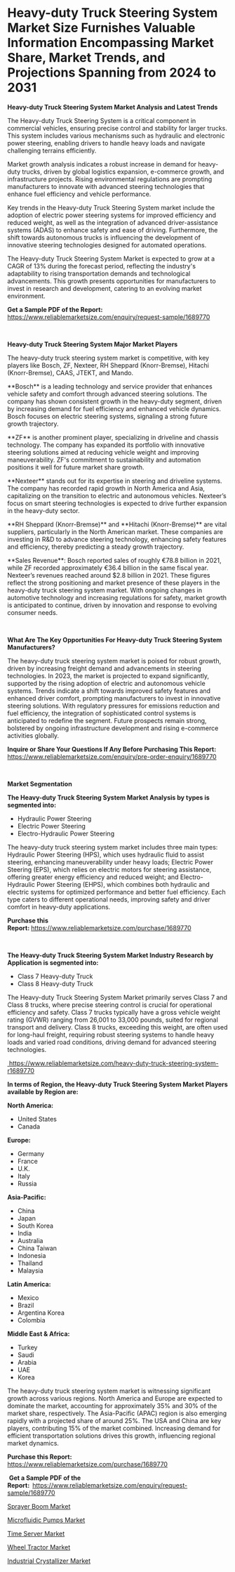 <p><h1>Heavy-duty Truck Steering System Market Size Furnishes Valuable Information Encompassing Market Share, Market Trends, and Projections Spanning from 2024 to 2031</h1></p><p><strong>Heavy-duty Truck Steering System Market Analysis and Latest Trends</strong></p>
<p><p>The Heavy-duty Truck Steering System is a critical component in commercial vehicles, ensuring precise control and stability for larger trucks. This system includes various mechanisms such as hydraulic and electronic power steering, enabling drivers to handle heavy loads and navigate challenging terrains efficiently. </p><p>Market growth analysis indicates a robust increase in demand for heavy-duty trucks, driven by global logistics expansion, e-commerce growth, and infrastructure projects. Rising environmental regulations are prompting manufacturers to innovate with advanced steering technologies that enhance fuel efficiency and vehicle performance. </p><p>Key trends in the Heavy-duty Truck Steering System market include the adoption of electric power steering systems for improved efficiency and reduced weight, as well as the integration of advanced driver-assistance systems (ADAS) to enhance safety and ease of driving. Furthermore, the shift towards autonomous trucks is influencing the development of innovative steering technologies designed for automated operations.</p><p>The Heavy-duty Truck Steering System Market is expected to grow at a CAGR of 13% during the forecast period, reflecting the industry's adaptability to rising transportation demands and technological advancements. This growth presents opportunities for manufacturers to invest in research and development, catering to an evolving market environment.</p></p>
<p><strong>Get a Sample PDF of the Report:&nbsp;</strong> <a href="https://www.reliablemarketsize.com/enquiry/request-sample/1689770?utm_campaign=1693&utm_medium=2&utm_source=Github&utm_content=ia&utm_term=19102024&utm_id=heavy-duty-truck-steering-system">https://www.reliablemarketsize.com/enquiry/request-sample/1689770</a></p>
<p>&nbsp;</p>
<p><strong>Heavy-duty Truck Steering System Major Market Players</strong></p>
<p><p>The heavy-duty truck steering system market is competitive, with key players like Bosch, ZF, Nexteer, RH Sheppard (Knorr-Bremse), Hitachi (Knorr-Bremse), CAAS, JTEKT, and Mando.</p><p>**Bosch** is a leading technology and service provider that enhances vehicle safety and comfort through advanced steering solutions. The company has shown consistent growth in the heavy-duty segment, driven by increasing demand for fuel efficiency and enhanced vehicle dynamics. Bosch focuses on electric steering systems, signaling a strong future growth trajectory.</p><p>**ZF** is another prominent player, specializing in driveline and chassis technology. The company has expanded its portfolio with innovative steering solutions aimed at reducing vehicle weight and improving maneuverability. ZF's commitment to sustainability and automation positions it well for future market share growth.</p><p>**Nexteer** stands out for its expertise in steering and driveline systems. The company has recorded rapid growth in North America and Asia, capitalizing on the transition to electric and autonomous vehicles. Nexteer’s focus on smart steering technologies is expected to drive further expansion in the heavy-duty sector.</p><p>**RH Sheppard (Knorr-Bremse)** and **Hitachi (Knorr-Bremse)** are vital suppliers, particularly in the North American market. These companies are investing in R&D to advance steering technology, enhancing safety features and efficiency, thereby predicting a steady growth trajectory.</p><p>**Sales Revenue**: Bosch reported sales of roughly €78.8 billion in 2021, while ZF recorded approximately €36.4 billion in the same fiscal year. Nexteer’s revenues reached around $2.8 billion in 2021. These figures reflect the strong positioning and market presence of these players in the heavy-duty truck steering system market. With ongoing changes in automotive technology and increasing regulations for safety, market growth is anticipated to continue, driven by innovation and response to evolving consumer needs.</p></p>
<p>&nbsp;</p>
<p><strong>What Are The Key Opportunities For Heavy-duty Truck Steering System Manufacturers?</strong></p>
<p><p>The heavy-duty truck steering system market is poised for robust growth, driven by increasing freight demand and advancements in steering technologies. In 2023, the market is projected to expand significantly, supported by the rising adoption of electric and autonomous vehicle systems. Trends indicate a shift towards improved safety features and enhanced driver comfort, prompting manufacturers to invest in innovative steering solutions. With regulatory pressures for emissions reduction and fuel efficiency, the integration of sophisticated control systems is anticipated to redefine the segment. Future prospects remain strong, bolstered by ongoing infrastructure development and rising e-commerce activities globally.</p></p>
<p><strong>Inquire or Share Your Questions If Any Before Purchasing This Report:</strong> <a href="https://www.reliablemarketsize.com/enquiry/pre-order-enquiry/1689770?utm_campaign=1693&utm_medium=2&utm_source=Github&utm_content=ia&utm_term=19102024&utm_id=heavy-duty-truck-steering-system">https://www.reliablemarketsize.com/enquiry/pre-order-enquiry/1689770</a></p>
<p>&nbsp;</p>
<p><strong>Market Segmentation</strong></p>
<p><strong>The Heavy-duty Truck Steering System Market Analysis by types is segmented into:</strong></p>
<p><ul><li>Hydraulic Power Steering</li><li>Electric Power Steering</li><li>Electro-Hydraulic Power Steering</li></ul></p>
<p><p>The heavy-duty truck steering system market includes three main types: Hydraulic Power Steering (HPS), which uses hydraulic fluid to assist steering, enhancing maneuverability under heavy loads; Electric Power Steering (EPS), which relies on electric motors for steering assistance, offering greater energy efficiency and reduced weight; and Electro-Hydraulic Power Steering (EHPS), which combines both hydraulic and electric systems for optimized performance and better fuel efficiency. Each type caters to different operational needs, improving safety and driver comfort in heavy-duty applications.</p></p>
<p><strong>Purchase this Report:&nbsp;</strong><a href="https://www.reliablemarketsize.com/purchase/1689770?utm_campaign=1693&utm_medium=2&utm_source=Github&utm_content=ia&utm_term=19102024&utm_id=heavy-duty-truck-steering-system">https://www.reliablemarketsize.com/purchase/1689770</a></p>
<p>&nbsp;</p>
<p><strong>The Heavy-duty Truck Steering System Market Industry Research by Application is segmented into:</strong></p>
<p><ul><li>Class 7 Heavy-duty Truck</li><li>Class 8 Heavy-duty Truck</li></ul></p>
<p><p>The Heavy-duty Truck Steering System Market primarily serves Class 7 and Class 8 trucks, where precise steering control is crucial for operational efficiency and safety. Class 7 trucks typically have a gross vehicle weight rating (GVWR) ranging from 26,001 to 33,000 pounds, suited for regional transport and delivery. Class 8 trucks, exceeding this weight, are often used for long-haul freight, requiring robust steering systems to handle heavy loads and varied road conditions, driving demand for advanced steering technologies.</p></p>
<p><a href="https://www.reliablemarketsize.com/heavy-duty-truck-steering-system-r1689770?utm_campaign=1693&utm_medium=2&utm_source=Github&utm_content=ia&utm_term=19102024&utm_id=heavy-duty-truck-steering-system">&nbsp;https://www.reliablemarketsize.com/heavy-duty-truck-steering-system-r1689770</a></p>
<p><strong>In terms of Region, the Heavy-duty Truck Steering System Market Players available by Region are:</strong></p>
<p>
    <p> <strong> North America: </strong>
        <ul>
            <li>United States</li>
            <li>Canada</li>
        </ul>
        </p> 
    <p> <strong> Europe: </strong>
        <ul>
            <li>Germany</li>
            <li>France</li>
            <li>U.K.</li>
            <li>Italy</li>
            <li>Russia</li>
        </ul>
        </p> 
    <p> <strong> Asia-Pacific: </strong>
        <ul>
            <li>China</li>
            <li>Japan</li>
            <li>South Korea</li>
            <li>India</li>
            <li>Australia</li>
            <li>China Taiwan</li>
            <li>Indonesia</li>
            <li>Thailand</li>
            <li>Malaysia</li>
        </ul>
        </p> 
    <p> <strong> Latin America: </strong>
        <ul>
            <li>Mexico</li>
            <li>Brazil</li>
            <li>Argentina Korea</li>
            <li>Colombia</li>
        </ul>
        </p> 
    <p> <strong> Middle East & Africa: </strong>
        <ul>
            <li>Turkey</li>
            <li>Saudi</li>
            <li>Arabia</li>
            <li>UAE</li>
            <li>Korea</li>
        </ul>
    </p>
    </p>
<p><p>The heavy-duty truck steering system market is witnessing significant growth across various regions. North America and Europe are expected to dominate the market, accounting for approximately 35% and 30% of the market share, respectively. The Asia-Pacific (APAC) region is also emerging rapidly with a projected share of around 25%. The USA and China are key players, contributing 15% of the market combined. Increasing demand for efficient transportation solutions drives this growth, influencing regional market dynamics.</p></p>
<p><strong>Purchase this Report: </strong><a href="https://www.reliablemarketsize.com/purchase/1689770?utm_campaign=1693&utm_medium=2&utm_source=Github&utm_content=ia&utm_term=19102024&utm_id=heavy-duty-truck-steering-system">https://www.reliablemarketsize.com/purchase/1689770</a></p>
<p>&nbsp;<strong>Get a Sample PDF of the Report:&nbsp;&nbsp;</strong><a href="https://www.reliablemarketsize.com/enquiry/request-sample/1689770?utm_campaign=1693&utm_medium=2&utm_source=Github&utm_content=ia&utm_term=19102024&utm_id=heavy-duty-truck-steering-system">https://www.reliablemarketsize.com/enquiry/request-sample/1689770</a></p>
<p><strong></strong></p>
<p><p><a href="https://www.linkedin.com/pulse/global-sprayer-boom-nexus-sector-confluences-regional-catalysts-9zu7e?utm_campaign=1693&utm_medium=2&utm_source=Github&utm_content=ia&utm_term=19102024&utm_id=heavy-duty-truck-steering-system">Sprayer Boom Market</a></p><p><a href="https://issuu.com/reportprime-2/docs/microfluidic-pumps-market-size-2030_146dcef5d70479?utm_campaign=1693&utm_medium=2&utm_source=Github&utm_content=ia&utm_term=19102024&utm_id=heavy-duty-truck-steering-system">Microfluidic Pumps Market</a></p><p><a href="https://www.linkedin.com/pulse/market-dynamics-future-trends-global-time-server-sector-forecasted-dypze?utm_campaign=1693&utm_medium=2&utm_source=Github&utm_content=ia&utm_term=19102024&utm_id=heavy-duty-truck-steering-system">Time Server Market</a></p><p><a href="https://www.linkedin.com/pulse/wheel-tractor-market-global-regional-analysis-focus-region-uagle?utm_campaign=1693&utm_medium=2&utm_source=Github&utm_content=ia&utm_term=19102024&utm_id=heavy-duty-truck-steering-system">Wheel Tractor Market</a></p><p><a href="https://issuu.com/reportprime-2/docs/industrial-crystallizer-market-size_6ca7da200d735d?utm_campaign=1693&utm_medium=2&utm_source=Github&utm_content=ia&utm_term=19102024&utm_id=heavy-duty-truck-steering-system">Industrial Crystallizer Market</a></p></p>
